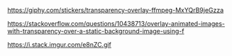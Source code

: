 https://giphy.com/stickers/transparency-overlay-ffmpeg-MxYQrB9jeGzza

https://stackoverflow.com/questions/10438713/overlay-animated-images-with-transparency-over-a-static-background-image-using-f

https://i.stack.imgur.com/e8nZC.gif
